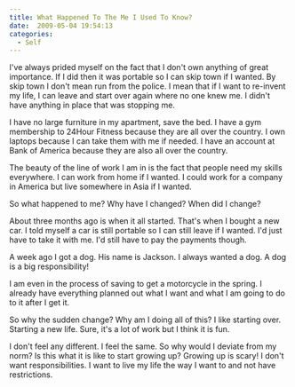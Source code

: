 ```yaml
---
title: What Happened To The Me I Used To Know?
date:  2009-05-04 19:54:13
categories:
  - Self
---
```


I've always prided myself on the fact that I don't own anything of great importance. If I did then it was portable so I can skip town if I wanted. By skip town I don't mean run from the police. I mean that if I want to re-invent my life, I can leave and start over again where no one knew me. I didn't have anything in place that was stopping me.

I have no large furniture in my apartment, save the bed. I have a gym membership to 24Hour Fitness because they are all over the country. I own laptops because I can take them with me if needed. I have an account at Bank of America because they are also all over the country.

The beauty of the line of work I am in is the fact that people need my skills everywhere. I can work from home if I wanted. I could work for a company in America but live somewhere in Asia if I wanted.

So what happened to me? Why have I changed? When did I change?

About three months ago is when it all started. That's when I bought a new car. I told myself a car is still portable so I can still leave if I wanted. I'd just have to take it with me. I'd still have to pay the payments though.

A week ago I got a dog. His name is Jackson. I always wanted a dog. A dog is a big responsibility!

I am even in the process of saving to get a motorcycle in the spring. I already have everything planned out what I want and what I am going to do to it after I get it.

So why the sudden change? Why am I doing all of this? I like starting over. Starting a new life. Sure, it's a lot of work but I think it is fun.

I don't feel any different. I feel the same. So why would I deviate from my norm? Is this what it is like to start growing up? Growing up is scary! I don't want responsibilities. I want to live my life the way I want to and not have restrictions.
